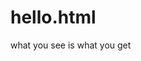 # hello.html
<!DOCTYPE html>
<html lang="en">
<head>
    <meta charset="UTF-8">
    <title>Welcome to my Webpage</title>
</head>
<body>
       what you see is what you get
</body>
</html>
